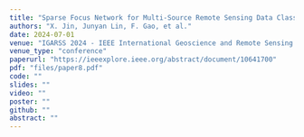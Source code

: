 ```yaml
---
title: "Sparse Focus Network for Multi-Source Remote Sensing Data Classification"
authors: "X. Jin, Junyan Lin, F. Gao, et al."
date: 2024-07-01
venue: "IGARSS 2024 - IEEE International Geoscience and Remote Sensing Symposium"
venue_type: "conference"
paperurl: "https://ieeexplore.ieee.org/abstract/document/10641700"
pdf: "files/paper8.pdf"
code: ""
slides: ""
video: ""
poster: ""
github: ""
abstract: ""
---
```

